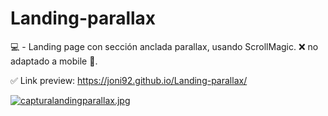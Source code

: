 # Landing-parallax
💻 - Landing page con sección anclada parallax, usando ScrollMagic.
❌ no adaptado a mobile 📵.

✅ Link preview: https://joni92.github.io/Landing-parallax/

[![capturalandingparallax.jpg](https://i.postimg.cc/76xr4xZP/capturalandingparallax.jpg)](https://postimg.cc/v1SNLwnC)
